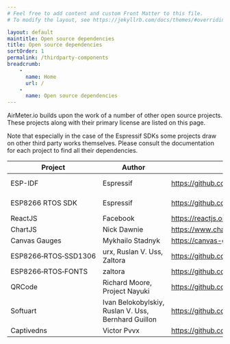 ```yaml
---
# Feel free to add content and custom Front Matter to this file.
# To modify the layout, see https://jekyllrb.com/docs/themes/#overriding-theme-defaults

layout: default
maintitle: Open source dependencies
title: Open source dependencies
sortOrder: 1
permalink: /thirdparty-components
breadcrumb:
    - 
      name: Home
      url: /
    - 
      name: Open source dependencies
---
```


AirMeter.io builds upon the work of a number of other open source projects. These projects along with their primary license are listed on this page. 

Note that especially in the case of the Espressif SDKs some projects draw on other third party works themselves. Please consult the documentation for each project to find all their dependencies.

|Project|Author|Website|License|
|--|--|--|--|
|ESP-IDF|Espressif|https://github.com/espressif/esp-idf|Apache-2.0 License|
|ESP8266&#160;RTOS&#160;SDK|Espressif|https://github.com/espressif/ESP8266_RTOS_SDK|Apache-2.0 License|
|ReactJS|Facebook|https://reactjs.org|MIT|
|ChartJS|Nick Dawnie|https://www.chartjs.org|MIT|
|Canvas&#160;Gauges|Mykhailo Stadnyk|https://canvas-gauges.com|MIT|
|ESP8266&#x2011;RTOS&#x2011;SSD1306|urx, Ruslan V. Uss, Zaltora|https://github.com/Fonger/ESP8266-RTOS-SSD1306|MIT|
|ESP8266&#x2011;RTOS&#x2011;FONTS|zaltora|https://github.com/Fonger/ESP8266-RTOS-FONTS|MIT|
|QRCode|Richard&#160;Moore, Project&#160;Nayuki|https://github.com/ricmoo/QRCode|MIT|
|Softuart|Ivan&#160;Belokobylskiy, Ruslan&#160;V.&#160;Uss, Bernhard&#160;Guillon|https://github.com/pvvx/esp8266web/blob/master/app/web/captdns.c|MIT|
|Captivedns|Victor&#160;Pvvx|https://github.com/pvvx/esp8266web/blob/master/app/web/captdns.c|unlicense.org|

